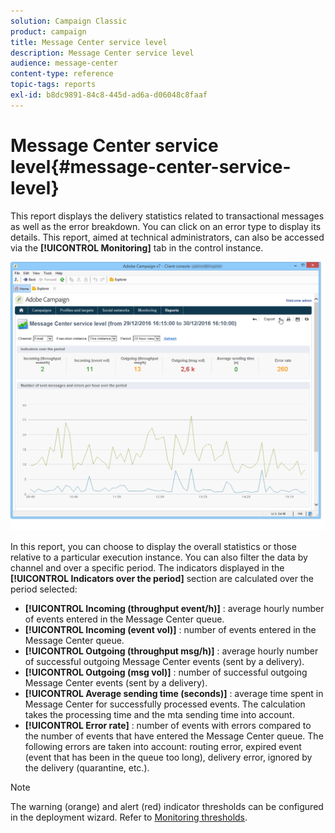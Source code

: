 ```yaml
---
solution: Campaign Classic
product: campaign
title: Message Center service level
description: Message Center service level
audience: message-center
content-type: reference
topic-tags: reports
exl-id: b8dc9891-84c8-445d-ad6a-d06048c8faaf
---
```

# Message Center service level{#message-center-service-level}

This report displays the delivery statistics related to transactional messages as well as the error breakdown. You can click on an error type to display its details. This report, aimed at technical administrators, can also be accessed via the **[!UICONTROL Monitoring]** tab in the control instance.

![](assets/mc_reports_1.png)

In this report, you can choose to display the overall statistics or those relative to a particular execution instance. You can also filter the data by channel and over a specific period. The indicators displayed in the **[!UICONTROL Indicators over the period]** section are calculated over the period selected:

* **[!UICONTROL Incoming (throughput event/h)]** : average hourly number of events entered in the Message Center queue.
* **[!UICONTROL Incoming (event vol)]** : number of events entered in the Message Center queue.
* **[!UICONTROL Outgoing (throughput msg/h)]** : average hourly number of successful outgoing Message Center events (sent by a delivery).
* **[!UICONTROL Outgoing (msg vol)]** : number of successful outgoing Message Center events (sent by a delivery).
* **[!UICONTROL Average sending time (seconds)]** : average time spent in Message Center for successfully processed events. The calculation takes the processing time and the mta sending time into account.
* **[!UICONTROL Error rate]** : number of events with errors compared to the number of events that have entered the Message Center queue. The following errors are taken into account: routing error, expired event (event that has been in the queue too long), delivery error, ignored by the delivery (quarantine, etc.).

>[!NOTE]
>
>The warning (orange) and alert (red) indicator thresholds can be configured in the deployment wizard. Refer to [Monitoring thresholds](../../message-center/using/additional-configurations.md#monitoring-thresholds).
